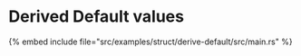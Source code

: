 # Derived Default values

{% embed include file="src/examples/struct/derive-default/src/main.rs" %}



